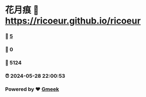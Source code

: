 # 花月痕 :link: https://ricoeur.github.io/ricoeur 
### :page_facing_up: [5](https://ricoeur.github.io/ricoeur/tag.html) 
### :speech_balloon: 0 
### :hibiscus: 5124 
### :alarm_clock: 2024-05-28 22:00:53 
### Powered by :heart: [Gmeek](https://github.com/Meekdai/Gmeek)
